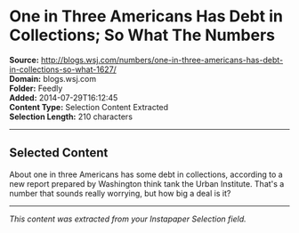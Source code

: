 # One in Three Americans Has Debt in Collections; So What The Numbers

**Source:** http://blogs.wsj.com/numbers/one-in-three-americans-has-debt-in-collections-so-what-1627/  
**Domain:** blogs.wsj.com  
**Folder:** Feedly  
**Added:** 2014-07-29T16:12:45  
**Content Type:** Selection Content Extracted  
**Selection Length:** 210 characters  


---

## Selected Content

About one in three Americans has some debt in collections, according to a new report prepared by Washington think tank the Urban Institute. That's a number that sounds really worrying, but how big a deal is it?

---

*This content was extracted from your Instapaper Selection field.*